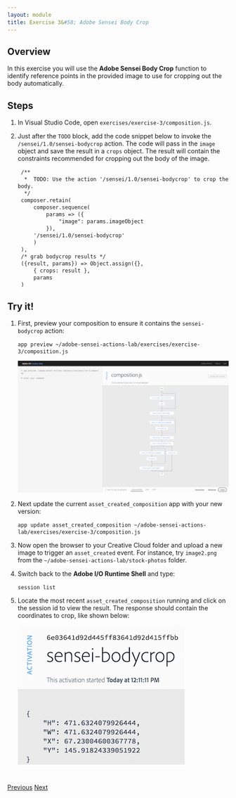 ```yaml
---
layout: module
title: Exercise 3&#58; Adobe Sensei Body Crop
---
```


## Overview
In this exercise you will use the **Adobe Sensei Body Crop** function to identify reference points in the provided image to use for cropping out the body automatically.

## Steps
1. In Visual Studio Code, open `exercises/exercise-3/composition.js`. 
2. Just after the `TODO` block, add the code snippet below to invoke the `/sensei/1.0/sensei-bodycrop` action. The code will pass in the `image` object and save the result in a `crops` object. The result will contain the constraints recommended for cropping out the body of the image.
 
        /**
         *  TODO: Use the action '/sensei/1.0/sensei-bodycrop' to crop the body.
         */
        composer.retain(
            composer.sequence(
                params => ({
                    "image": params.imageObject
                }),
            '/sensei/1.0/sensei-bodycrop'
            )
        ),
        /* grab bodycrop results */
        ({result, params}) => Object.assign({},
            { crops: result },
            params
        )

## Try it!
1. First, preview your composition to ensure it contains the `sensei-bodycrop` action:

       app preview ~/adobe-sensei-actions-lab/exercises/exercise-3/composition.js

    ![](images/exercise3-flow.png)

2. Next update the current `asset_created_composition` app with your new version:

       app update asset_created_composition ~/adobe-sensei-actions-lab/exercises/exercise-3/composition.js

3. Now open the browser to your Creative Cloud folder and upload a new image to trigger an `asset_created` event. For instance, try `image2.png` from the `~/adobe-sensei-actions-lab/stock-photos` folder.

5. Switch back to the **Adobe I/O Runtime Shell** and type:

       session list

6. Locate the most recent `asset_created_composition` running and click on the session id to view the result. The response should contain the coordinates to crop, like shown below:
    
    ![](images/bodycrop-result.png)


<div class="row" style="margin-top:40px;">
<div class="col-sm-12">
<a href="module6.html" class="btn btn-default"><i class="glyphicon glyphicon-chevron-left"></i> Previous</a>
<a href="module8.html" class="btn btn-default pull-right">Next <i class="glyphicon
glyphicon-chevron-right"></i></a>
</div>
</div>
